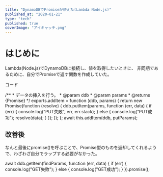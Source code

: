 ```yaml
---
title: "DynamoDBでPromiseが使えた(Lambda Node.js)"
published_at: "2020-01-21"
type: "tech"
published: true
coverImage: "アイキャッチ.png"
---
```


# はじめに

Lambda(Node.js)でDynamoDBに接続し、値を取得したいときに、 非同期であるために、自分でPromiseで返す関数を作成していた。

コード

/\*\*
 \* データの挿入を行う。
 \* @param ddb
 \* @param params
 \* @returns {Promise<any>}
 \*/
exports.addItem = function (ddb, params) {
return new Promise(function (resolve) {
ddb.putItem(params, function (err, data) {
if (err) {
console.log("PUT失敗", err, err.stack);
} else {
console.log("PUT成功");
resolve(data);
}
});
});
};
await this.addItem(ddb, putParams);

## 改善後

なんと最後にpromise()を呼ぶことで、Promise型のものを返却してくれるようで、わざわざ自分でラップする必要がなかった。

await ddb.getItem(findParams, function (err, data) {
if (err) {
console.log("GET失敗");
} else {
console.log("GET成功");
}
}).promise();
